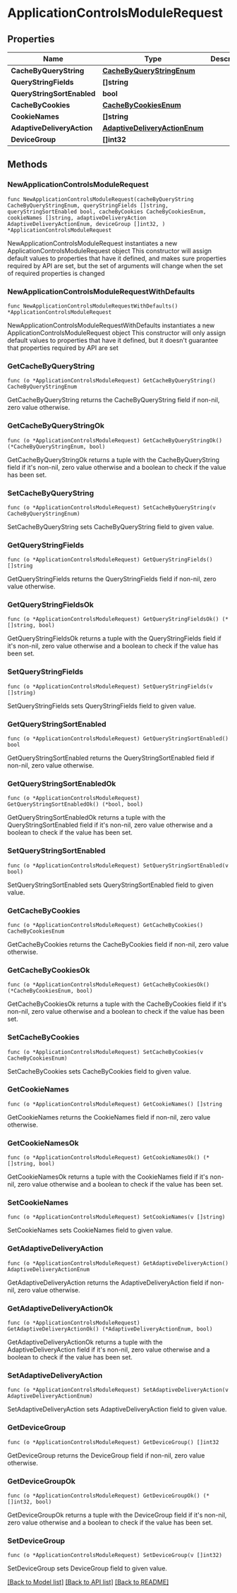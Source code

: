 # ApplicationControlsModuleRequest

## Properties

Name | Type | Description | Notes
------------ | ------------- | ------------- | -------------
**CacheByQueryString** | [**CacheByQueryStringEnum**](CacheByQueryStringEnum.md) |  | 
**QueryStringFields** | **[]string** |  | 
**QueryStringSortEnabled** | **bool** |  | 
**CacheByCookies** | [**CacheByCookiesEnum**](CacheByCookiesEnum.md) |  | 
**CookieNames** | **[]string** |  | 
**AdaptiveDeliveryAction** | [**AdaptiveDeliveryActionEnum**](AdaptiveDeliveryActionEnum.md) |  | 
**DeviceGroup** | **[]int32** |  | 

## Methods

### NewApplicationControlsModuleRequest

`func NewApplicationControlsModuleRequest(cacheByQueryString CacheByQueryStringEnum, queryStringFields []string, queryStringSortEnabled bool, cacheByCookies CacheByCookiesEnum, cookieNames []string, adaptiveDeliveryAction AdaptiveDeliveryActionEnum, deviceGroup []int32, ) *ApplicationControlsModuleRequest`

NewApplicationControlsModuleRequest instantiates a new ApplicationControlsModuleRequest object
This constructor will assign default values to properties that have it defined,
and makes sure properties required by API are set, but the set of arguments
will change when the set of required properties is changed

### NewApplicationControlsModuleRequestWithDefaults

`func NewApplicationControlsModuleRequestWithDefaults() *ApplicationControlsModuleRequest`

NewApplicationControlsModuleRequestWithDefaults instantiates a new ApplicationControlsModuleRequest object
This constructor will only assign default values to properties that have it defined,
but it doesn't guarantee that properties required by API are set

### GetCacheByQueryString

`func (o *ApplicationControlsModuleRequest) GetCacheByQueryString() CacheByQueryStringEnum`

GetCacheByQueryString returns the CacheByQueryString field if non-nil, zero value otherwise.

### GetCacheByQueryStringOk

`func (o *ApplicationControlsModuleRequest) GetCacheByQueryStringOk() (*CacheByQueryStringEnum, bool)`

GetCacheByQueryStringOk returns a tuple with the CacheByQueryString field if it's non-nil, zero value otherwise
and a boolean to check if the value has been set.

### SetCacheByQueryString

`func (o *ApplicationControlsModuleRequest) SetCacheByQueryString(v CacheByQueryStringEnum)`

SetCacheByQueryString sets CacheByQueryString field to given value.


### GetQueryStringFields

`func (o *ApplicationControlsModuleRequest) GetQueryStringFields() []string`

GetQueryStringFields returns the QueryStringFields field if non-nil, zero value otherwise.

### GetQueryStringFieldsOk

`func (o *ApplicationControlsModuleRequest) GetQueryStringFieldsOk() (*[]string, bool)`

GetQueryStringFieldsOk returns a tuple with the QueryStringFields field if it's non-nil, zero value otherwise
and a boolean to check if the value has been set.

### SetQueryStringFields

`func (o *ApplicationControlsModuleRequest) SetQueryStringFields(v []string)`

SetQueryStringFields sets QueryStringFields field to given value.


### GetQueryStringSortEnabled

`func (o *ApplicationControlsModuleRequest) GetQueryStringSortEnabled() bool`

GetQueryStringSortEnabled returns the QueryStringSortEnabled field if non-nil, zero value otherwise.

### GetQueryStringSortEnabledOk

`func (o *ApplicationControlsModuleRequest) GetQueryStringSortEnabledOk() (*bool, bool)`

GetQueryStringSortEnabledOk returns a tuple with the QueryStringSortEnabled field if it's non-nil, zero value otherwise
and a boolean to check if the value has been set.

### SetQueryStringSortEnabled

`func (o *ApplicationControlsModuleRequest) SetQueryStringSortEnabled(v bool)`

SetQueryStringSortEnabled sets QueryStringSortEnabled field to given value.


### GetCacheByCookies

`func (o *ApplicationControlsModuleRequest) GetCacheByCookies() CacheByCookiesEnum`

GetCacheByCookies returns the CacheByCookies field if non-nil, zero value otherwise.

### GetCacheByCookiesOk

`func (o *ApplicationControlsModuleRequest) GetCacheByCookiesOk() (*CacheByCookiesEnum, bool)`

GetCacheByCookiesOk returns a tuple with the CacheByCookies field if it's non-nil, zero value otherwise
and a boolean to check if the value has been set.

### SetCacheByCookies

`func (o *ApplicationControlsModuleRequest) SetCacheByCookies(v CacheByCookiesEnum)`

SetCacheByCookies sets CacheByCookies field to given value.


### GetCookieNames

`func (o *ApplicationControlsModuleRequest) GetCookieNames() []string`

GetCookieNames returns the CookieNames field if non-nil, zero value otherwise.

### GetCookieNamesOk

`func (o *ApplicationControlsModuleRequest) GetCookieNamesOk() (*[]string, bool)`

GetCookieNamesOk returns a tuple with the CookieNames field if it's non-nil, zero value otherwise
and a boolean to check if the value has been set.

### SetCookieNames

`func (o *ApplicationControlsModuleRequest) SetCookieNames(v []string)`

SetCookieNames sets CookieNames field to given value.


### GetAdaptiveDeliveryAction

`func (o *ApplicationControlsModuleRequest) GetAdaptiveDeliveryAction() AdaptiveDeliveryActionEnum`

GetAdaptiveDeliveryAction returns the AdaptiveDeliveryAction field if non-nil, zero value otherwise.

### GetAdaptiveDeliveryActionOk

`func (o *ApplicationControlsModuleRequest) GetAdaptiveDeliveryActionOk() (*AdaptiveDeliveryActionEnum, bool)`

GetAdaptiveDeliveryActionOk returns a tuple with the AdaptiveDeliveryAction field if it's non-nil, zero value otherwise
and a boolean to check if the value has been set.

### SetAdaptiveDeliveryAction

`func (o *ApplicationControlsModuleRequest) SetAdaptiveDeliveryAction(v AdaptiveDeliveryActionEnum)`

SetAdaptiveDeliveryAction sets AdaptiveDeliveryAction field to given value.


### GetDeviceGroup

`func (o *ApplicationControlsModuleRequest) GetDeviceGroup() []int32`

GetDeviceGroup returns the DeviceGroup field if non-nil, zero value otherwise.

### GetDeviceGroupOk

`func (o *ApplicationControlsModuleRequest) GetDeviceGroupOk() (*[]int32, bool)`

GetDeviceGroupOk returns a tuple with the DeviceGroup field if it's non-nil, zero value otherwise
and a boolean to check if the value has been set.

### SetDeviceGroup

`func (o *ApplicationControlsModuleRequest) SetDeviceGroup(v []int32)`

SetDeviceGroup sets DeviceGroup field to given value.



[[Back to Model list]](../README.md#documentation-for-models) [[Back to API list]](../README.md#documentation-for-api-endpoints) [[Back to README]](../README.md)


